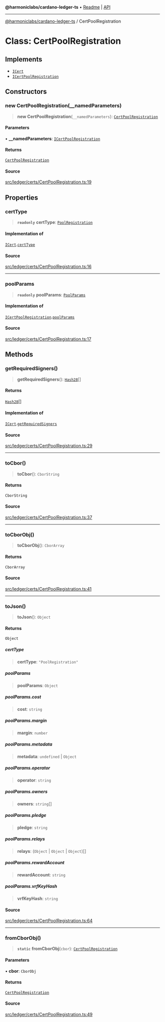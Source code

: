 **@harmoniclabs/cardano-ledger-ts** • [Readme](../README.md) \| [API](../globals.md)

***

[@harmoniclabs/cardano-ledger-ts](../README.md) / CertPoolRegistration

# Class: CertPoolRegistration

## Implements

- [`ICert`](../interfaces/ICert.md)
- [`ICertPoolRegistration`](../interfaces/ICertPoolRegistration.md)

## Constructors

### new CertPoolRegistration(__namedParameters)

> **new CertPoolRegistration**(`__namedParameters`): [`CertPoolRegistration`](CertPoolRegistration.md)

#### Parameters

• **\_\_namedParameters**: [`ICertPoolRegistration`](../interfaces/ICertPoolRegistration.md)

#### Returns

[`CertPoolRegistration`](CertPoolRegistration.md)

#### Source

[src/ledger/certs/CertPoolRegistration.ts:19](https://github.com/HarmonicLabs/cardano-ledger-ts/blob/d1659b0/src/ledger/certs/CertPoolRegistration.ts#L19)

## Properties

### certType

> **`readonly`** **certType**: [`PoolRegistration`](../enumerations/CertificateType.md#poolregistration)

#### Implementation of

[`ICert`](../interfaces/ICert.md).[`certType`](../interfaces/ICert.md#certtype)

#### Source

[src/ledger/certs/CertPoolRegistration.ts:16](https://github.com/HarmonicLabs/cardano-ledger-ts/blob/d1659b0/src/ledger/certs/CertPoolRegistration.ts#L16)

***

### poolParams

> **`readonly`** **poolParams**: [`PoolParams`](PoolParams.md)

#### Implementation of

[`ICertPoolRegistration`](../interfaces/ICertPoolRegistration.md).[`poolParams`](../interfaces/ICertPoolRegistration.md#poolparams)

#### Source

[src/ledger/certs/CertPoolRegistration.ts:17](https://github.com/HarmonicLabs/cardano-ledger-ts/blob/d1659b0/src/ledger/certs/CertPoolRegistration.ts#L17)

## Methods

### getRequiredSigners()

> **getRequiredSigners**(): [`Hash28`](Hash28.md)[]

#### Returns

[`Hash28`](Hash28.md)[]

#### Implementation of

[`ICert`](../interfaces/ICert.md).[`getRequiredSigners`](../interfaces/ICert.md#getrequiredsigners)

#### Source

[src/ledger/certs/CertPoolRegistration.ts:29](https://github.com/HarmonicLabs/cardano-ledger-ts/blob/d1659b0/src/ledger/certs/CertPoolRegistration.ts#L29)

***

### toCbor()

> **toCbor**(): `CborString`

#### Returns

`CborString`

#### Source

[src/ledger/certs/CertPoolRegistration.ts:37](https://github.com/HarmonicLabs/cardano-ledger-ts/blob/d1659b0/src/ledger/certs/CertPoolRegistration.ts#L37)

***

### toCborObj()

> **toCborObj**(): `CborArray`

#### Returns

`CborArray`

#### Source

[src/ledger/certs/CertPoolRegistration.ts:41](https://github.com/HarmonicLabs/cardano-ledger-ts/blob/d1659b0/src/ledger/certs/CertPoolRegistration.ts#L41)

***

### toJson()

> **toJson**(): `Object`

#### Returns

`Object`

##### certType

> **certType**: `"PoolRegistration"`

##### poolParams

> **poolParams**: `Object`

##### poolParams.cost

> **cost**: `string`

##### poolParams.margin

> **margin**: `number`

##### poolParams.metadata

> **metadata**: `undefined` \| `Object`

##### poolParams.operator

> **operator**: `string`

##### poolParams.owners

> **owners**: `string`[]

##### poolParams.pledge

> **pledge**: `string`

##### poolParams.relays

> **relays**: (`Object` \| `Object` \| `Object`)[]

##### poolParams.rewardAccount

> **rewardAccount**: `string`

##### poolParams.vrfKeyHash

> **vrfKeyHash**: `string`

#### Source

[src/ledger/certs/CertPoolRegistration.ts:64](https://github.com/HarmonicLabs/cardano-ledger-ts/blob/d1659b0/src/ledger/certs/CertPoolRegistration.ts#L64)

***

### fromCborObj()

> **`static`** **fromCborObj**(`cbor`): [`CertPoolRegistration`](CertPoolRegistration.md)

#### Parameters

• **cbor**: `CborObj`

#### Returns

[`CertPoolRegistration`](CertPoolRegistration.md)

#### Source

[src/ledger/certs/CertPoolRegistration.ts:49](https://github.com/HarmonicLabs/cardano-ledger-ts/blob/d1659b0/src/ledger/certs/CertPoolRegistration.ts#L49)
